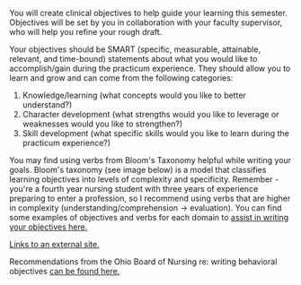 You will create clinical objectives to help guide your learning this semester. Objectives will be set by you in collaboration with your faculty supervisor, who will help you refine your rough draft.

Your objectives should be SMART (specific, measurable, attainable, relevant, and time-bound) statements about what you would like to accomplish/gain during the practicum experience. They should allow you to learn and grow and can come from the following categories:

1. Knowledge/learning (what concepts would you like to better understand?)
2. Character development (what strengths would you like to leverage or weaknesses would you like to strengthen?)
3. Skill development (what specific skills would you like to learn during the practicum experience?)

You may find using verbs from Bloom's Taxonomy helpful while writing your goals. Bloom's taxonomy (see image below) is a model that classifies learning objectives into levels of complexity and specificity. Remember - you're a fourth year nursing student with three years of experience preparing to enter a profession, so I recommend using verbs that are higher in complexity (understanding/comprehension -> evaluation). You can find some examples of objectives and verbs for each domain to [assist in writing your objectives here.](https://www.evms.edu/education/medical_programs/doctor_of_medicine/instructor_tools/learning/developing_objectives/blooms_taxonomy/#:~:text=The%20New%20Bloom's%20Taxonomy%20is,analysis%2C%20evaluation%2C%20and%20creation.) 

[Links to an external site.](https://www.evms.edu/education/medical_programs/doctor_of_medicine/instructor_tools/learning/developing_objectives/blooms_taxonomy/#:~:text=The%20New%20Bloom's%20Taxonomy%20is,analysis%2C%20evaluation%2C%20and%20creation.)

Recommendations from the Ohio Board of Nursing re: writing behavioral objectives [can be found here.](https://canvas.case.edu/courses/40484/files/7154878?wrap=1 "Individual Clinical Behavioral Objectives OBN Recommendations.pdf")

